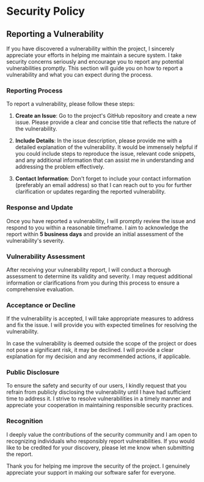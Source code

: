# Security Policy

## Reporting a Vulnerability

If you have discovered a vulnerability within the project, I sincerely appreciate your efforts in helping me maintain a secure system. I take security concerns seriously and encourage you to report any potential vulnerabilities promptly. This section will guide you on how to report a vulnerability and what you can expect during the process.

### Reporting Process

To report a vulnerability, please follow these steps:

1. **Create an Issue**: Go to the project's GitHub repository and create a new issue. Please provide a clear and concise title that reflects the nature of the vulnerability.

2. **Include Details**: In the issue description, please provide me with a detailed explanation of the vulnerability. It would be immensely helpful if you could include steps to reproduce the issue, relevant code snippets, and any additional information that can assist me in understanding and addressing the problem effectively.

3. **Contact Information**: Don't forget to include your contact information (preferably an email address) so that I can reach out to you for further clarification or updates regarding the reported vulnerability.

### Response and Update

Once you have reported a vulnerability, I will promptly review the issue and respond to you within a reasonable timeframe. I aim to acknowledge the report within **5 business days** and provide an initial assessment of the vulnerability's severity.

### Vulnerability Assessment

After receiving your vulnerability report, I will conduct a thorough assessment to determine its validity and severity. I may request additional information or clarifications from you during this process to ensure a comprehensive evaluation.

### Acceptance or Decline

If the vulnerability is accepted, I will take appropriate measures to address and fix the issue. I will provide you with expected timelines for resolving the vulnerability.

In case the vulnerability is deemed outside the scope of the project or does not pose a significant risk, it may be declined. I will provide a clear explanation for my decision and any recommended actions, if applicable.

### Public Disclosure

To ensure the safety and security of our users, I kindly request that you refrain from publicly disclosing the vulnerability until I have had sufficient time to address it. I strive to resolve vulnerabilities in a timely manner and appreciate your cooperation in maintaining responsible security practices.

### Recognition

I deeply value the contributions of the security community and I am open to recognizing individuals who responsibly report vulnerabilities. If you would like to be credited for your discovery, please let me know when submitting the report.

Thank you for helping me improve the security of the project. I genuinely appreciate your support in making our software safer for everyone.